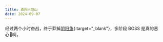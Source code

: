 ```yaml
---
title: 勇闯🔥焰山
date: 2024-09-07
---
```


经过两个小时奋战，终于莽掉[阴阳鱼](https://wiki.biligame.com/wukong/%E9%98%B4%E9%98%B3%E9%B1%BC){:target="_blank"}，多阶段 BOSS 是真的恶心🤢啊。